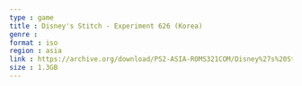 ```yaml
---
type : game
title : Disney's Stitch - Experiment 626 (Korea)
genre : 
format : iso
region : asia
link : https://archive.org/download/PS2-ASIA-ROMS321COM/Disney%27s%20Stitch%20-%20Experiment%20626%20%28Korea%29.7z
size : 1.3GB
---
```


